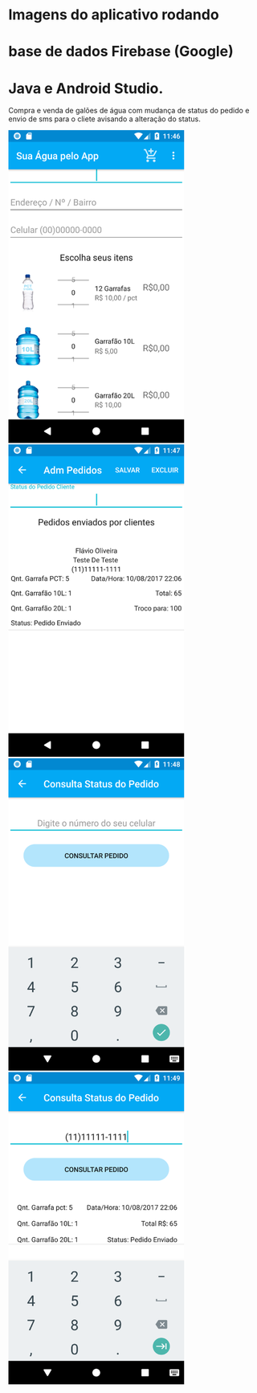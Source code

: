
# Imagens do aplicativo rodando
# base de dados Firebase (Google)
# Java e Android Studio.

Compra e venda de galões de água com mudança de status do pedido e
envio de sms para o cliete avisando a alteração do status.


<p align="left">
  <img src="https://github.com/oliveiradeflavio/android/blob/master/Agua/screenshots/device-2018-12-13-234707.png" width="350" title="Tela de inicial">

  <img src="https://github.com/oliveiradeflavio/android/blob/master/Agua/screenshots/device-2018-12-13-234800.png" width="350" alt="Adicionando contato">
  
 <img src="https://github.com/oliveiradeflavio/android/blob/master/Agua/screenshots/device-2018-12-13-234833.png" width="350" alt="Adicionando contato">
   
  <img src="https://github.com/oliveiradeflavio/android/blob/master/Agua/screenshots/device-2018-12-13-234908.png" width="350" alt="Adicionando contato">
    
</p>
